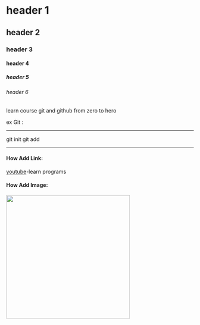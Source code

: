 # header 1
## header 2
### header 3
#### header 4
##### header 5
###### header 6

learn course git and github from zero to hero

ex Git :

---

git init
git add 

---
#### How Add Link:
[youtube](https://www.youtube.com/watch?v=ACOiGZoqC8w&list=PLDoPjvoNmBAw4eOj58MZPakHjaO3frVMF)-learn programs


#### How Add Image:
<img src="https://avatars.githubusercontent.com/u/138794145?v=4" align="center" height="332" width="332">
